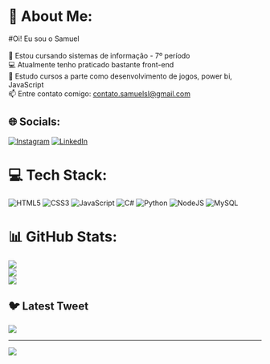 # 💫 About Me:
#Oi! Eu sou o Samuel<br><br>🔭 Estou cursando sistemas de informação - 7º período<br>💻 Atualmente tenho praticado bastante front-end<br>🌱 Estudo cursos a parte como desenvolvimento de jogos, power bi, JavaScript<br>📫 Entre contato comigo: contato.samuelsl@gmail.com<br>


## 🌐 Socials:
[![Instagram](https://img.shields.io/badge/Instagram-%23E4405F.svg?logo=Instagram&logoColor=white)](https://instagram.com/_samuel.sl) [![LinkedIn](https://img.shields.io/badge/LinkedIn-%230077B5.svg?logo=linkedin&logoColor=white)](https://linkedin.com/in/samuel-souza-leite-43281b252) 

# 💻 Tech Stack:
![HTML5](https://img.shields.io/badge/html5-%23E34F26.svg?style=for-the-badge&logo=html5&logoColor=white) ![CSS3](https://img.shields.io/badge/css3-%231572B6.svg?style=for-the-badge&logo=css3&logoColor=white) ![JavaScript](https://img.shields.io/badge/javascript-%23323330.svg?style=for-the-badge&logo=javascript&logoColor=%23F7DF1E) ![C#](https://img.shields.io/badge/c%23-%23239120.svg?style=for-the-badge&logo=c-sharp&logoColor=white) ![Python](https://img.shields.io/badge/python-3670A0?style=for-the-badge&logo=python&logoColor=ffdd54) ![NodeJS](https://img.shields.io/badge/node.js-6DA55F?style=for-the-badge&logo=node.js&logoColor=white) ![MySQL](https://img.shields.io/badge/mysql-%2300f.svg?style=for-the-badge&logo=mysql&logoColor=white)
# 📊 GitHub Stats:
![](https://github-readme-stats.vercel.app/api?username=samuelsouzaleite&theme=highcontrast&hide_border=false&include_all_commits=false&count_private=false)<br/>
![](https://github-readme-streak-stats.herokuapp.com/?user=samuelsouzaleite&theme=highcontrast&hide_border=false)<br/>
![](https://github-readme-stats.vercel.app/api/top-langs/?username=samuelsouzaleite&theme=highcontrast&hide_border=false&include_all_commits=false&count_private=false&layout=compact)

## 🐦 Latest Tweet
[![](https://gtce.itsvg.in/api?username=@s4mu3lson)](https://github.com/VishwaGauravIn/github-twitter-card-embed)

---
[![](https://visitcount.itsvg.in/api?id=samuelsouzaleite&icon=0&color=0)](https://visitcount.itsvg.in)

<!-- Proudly created with GPRM ( https://gprm.itsvg.in ) -->
